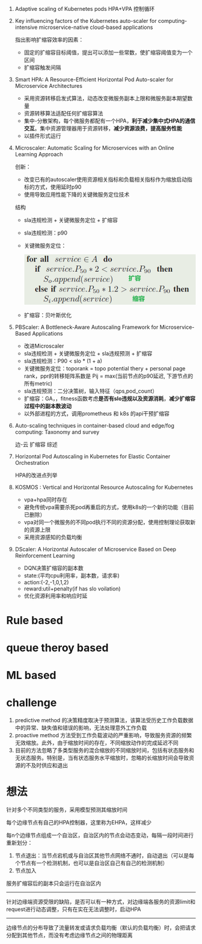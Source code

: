 
1. Adaptive scaling of Kubernetes pods
HPA+VPA 控制循环

2. Key influencing factors of the Kubernetes auto-scaler for computing-intensive microservice-native cloud-based applications

    指出影响扩缩容效率的因素：
    - 固定的扩缩容目标阈值，提出可以添加一些常数，使扩缩容阈值变为一个区间
    - 扩缩容触发间隔

3. Smart HPA: A Resource-Efficient Horizontal Pod Auto-scaler for Microservice Architectures
   - 采用资源转移启发式算法，动态改变微服务副本上限和微服务副本期望数量
   - 资源转移算法适配任何扩缩容算法
   - 集中-分散架构，每个微服务都配有一个HPA，**利于减少集中式HPA的通信交互**。集中资源管理器用于资源转移，**减少资源浪费，提高服务性能**
   - 以插件形式运行

4. Microscaler: Automatic Scaling for Microservices with an Online Learning Approach
   
    创新：
    - 改变已有的autoscaler使用资源相关指标和负载相关指标作为缩放启动指标的方式，使用延时p90
    - 使用导致应用性能下降的关键微服务定位技术
    
    结构
    - sla违规检测 + 关键微服务定位  + 扩缩容
    - sla违规检测：p90
    - 关键微服务定位：

        ![alt text](image.png)
    - 扩缩容：贝叶斯优化

5. PBScaler: A Bottleneck-Aware Autoscaling Framework for Microservice-Based Applications

   - 改进Microscaler
   - sla违规检测 + 关键微服务定位 + sla违规预测 + 扩缩容
   - sla违规检测：P90 < slo * (1 + a)
   - 关键微服务定位：toporank = topo potential thery + personal page rank，ppr的转移矩阵系数是 Pij = max(当前节点的p90延迟, 下游节点的所有metric)
   - sla违规预测：二分决策树，输入特征（qps,pod_count）
   - 扩缩容：GA，，fitness函数考虑**是否有slo违规以及资源消耗**，**减少扩缩容过程中的副本数波动**
   - 以外部进程的方式，调用prometheus 和 k8s 的api干预扩缩容

6. Auto-scaling techniques in container-based cloud and edge/fog computing: Taxonomy and survey 
   
   边-云 扩缩容 综述

7. Horizontal Pod Autoscaling in Kubernetes for Elastic Container Orchestration

    HPA的改进点列举

8. KOSMOS : Vertical and Horizontal Resource Autoscaling for Kubernetes

   -  vpa+hpa同时存在
   -  避免传统vpa需要杀死pod再重启的方式，使用k8s的一个新的功能（目前已删除）
   -  vpa对同一个微服务的不同pod执行不同的资源分配，使用控制理论获取新的资源上限
   -  采用资源感知的负载均衡

9. DScaler: A Horizontal Autoscaler of Microservice Based on Deep Reinforcement Learning

    - DQN决策扩缩容的副本数
    - state:(平均cpu利用率，副本数，请求率)
    - action:(-2,-1,0,1,2)
    - reward:util+penalty(if has slo voilation)
    - 优化资源利用率和响应时延


# Rule based

# queue theroy based

# ML based

# challenge

1. predictive method 的决策精度取决于预测算法，该算法受历史工作负载数据中的异常、缺失值和错误的影响，无法处理意外工作负载
2. proactive method 方法受到工作负载波动的严重影响，导致服务资源的频繁无效缩放。此外，由于缩放时间的存在，不同缩放动作的完成延迟不同
3. 目前的方法忽略了多类型服务的混合缩放的不同缩放时间，包括有状态服务和无状态服务。特别是，当有状态服务水平缩放时，忽略的长缩放时间会导致资源的不及时供应和退出

# 想法

针对多个不同类型的服务，采用模型预测其缩放时间

每个边缘节点有自己的HPA控制器，这里称为EHPA，这样减少

每n个边缘节点组成一个自治区，自治区内的节点会动态变动，每隔一段时间进行重新划分：
1. 节点退出：当节点宕机或与自治区其他节点网络不通时，自动退出（可以是每个节点有一个检测机制，也可以是自治区自己有自己的检测机制）
2. 节点加入

服务扩缩容后的副本只会运行在自治区内

--- 
针对边缘端资源受限的缺陷，是否可以有一种方式，对边缘端各服务的资源limit和request进行动态调整，只有在实在无法调整时，启动HPA

---
边缘节点的分布导致了流量转发或请求负载均衡（默认的负载均衡）时，会把请求分配到其他节点，而没有考虑边缘节点之间的物理距离